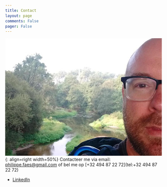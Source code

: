 ```yaml
---
title: Contact
layout: page
comments: False
pager: False
---
```



![Philippe Faes](/images/philippe_rivier_cr.jpg){: align=right width=50%} Contacteer me via email: [philippe.faes@gmail.com](mailto:philippe.faes@gmail.com) 
of bel me op [+32 494 87 22 72](tel:+32 494 87 22 72) 

* [LinkedIn](https://www.linkedin.com/in/philippefaes/)